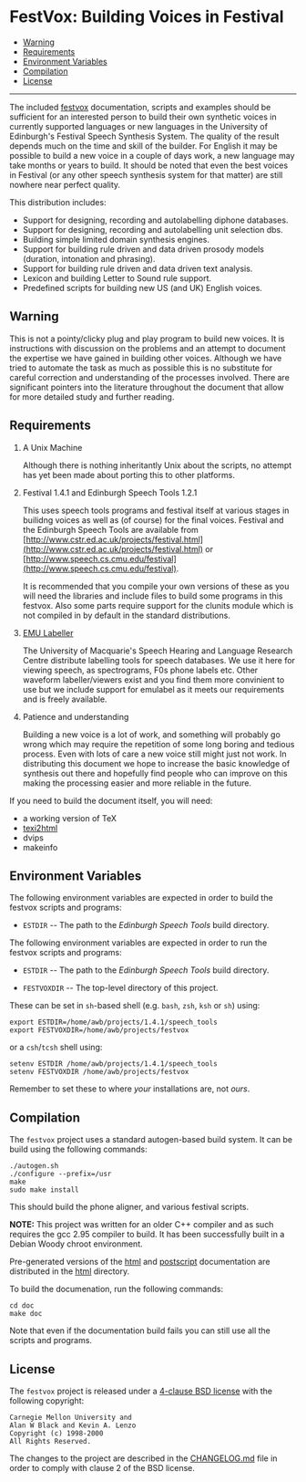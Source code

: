 # FestVox: Building Voices in Festival

- [Warning](#warning)
- [Requirements](#requirements)
- [Environment Variables](#environment-variables)
- [Compilation](#compilation)
- [License](#license)

----------

The included [festvox](http://www.festvox.org) documentation, scripts
and examples should be sufficient for an interested person to build
their own synthetic voices in currently supported languages or new
languages in the University of Edinburgh's Festival Speech Synthesis
System.  The quality of the result depends much on the time and skill
of the builder.  For English it may be possible to build a new voice
in a couple of days work, a new language may take months or years to
build.  It should be noted that even the best voices in Festival (or
any other speech synthesis system for that matter) are still nowhere
near perfect quality.

This distribution includes:

  * Support for designing, recording and autolabelling diphone databases.
  * Support for designing, recording and autolabelling unit selection dbs.
  * Building simple limited domain synthesis engines.
  * Support for building rule driven and data driven prosody models
    (duration, intonation and phrasing).
  * Support for building rule driven and data driven text analysis.
  * Lexicon and building Letter to Sound rule support.
  * Predefined scripts for building new US (and UK) English voices.

## Warning

This is not a pointy/clicky plug and play program to build new voices.
It is instructions with discussion on the problems and an attempt to
document the expertise we have gained in building other voices.
Although we have tried to automate the task as much as possible this
is no substitute for careful correction and understanding of the
processes involved.  There are significant pointers into the
literature throughout the document that allow for more detailed study
and further reading.

## Requirements

1.  A Unix Machine

    Although there is nothing inheritantly Unix about the scripts, no
    attempt has yet been made about porting this to other platforms.

2.  Festival 1.4.1 and Edinburgh Speech Tools 1.2.1

    This uses speech tools programs and festival itself at various
    stages in builidng voices as well as (of course) for the final
    voices.  Festival and the Edinburgh Speech Tools are available from
    [http://www.cstr.ed.ac.uk/projects/festival.html](http://www.cstr.ed.ac.uk/projects/festival.html)
    or
    [http://www.speech.cs.cmu.edu/festival](http://www.speech.cs.cmu.edu/festival).

    It is recommended that you compile your own versions of these
    as you will need the libraries and include files to build some
    programs in this festvox.  Also some parts require support for
    the clunits module which is not compiled in by default in the
    standard distributions.

3.  [EMU Labeller](http://www.shlrc.mq.edu.au/emu/)

    The University of Macquarie's Speech Hearing and Language Research
    Centre distribute labelling tools for speech databases.  We use
    it here for viewing speech, as spectrograms, F0s phone labels etc.
    Other waveform labeller/viewers exist and you find them more convinient
    to use but we include support for emulabel as it meets our requirements
    and is freely available.

4.  Patience and understanding

    Building a new voice is a lot of work, and something will probably
    go wrong which may require the repetition of some long boring and
    tedious process.  Even with lots of care a new voice still might 
    just not work.  In distributing this document we hope to increase the
    basic knowledge of synthesis out there and hopefully find people 
    who can improve on this making the processing easier and more reliable
    in the future.

If you need to build the document itself, you will need:

  * a working version of TeX
  * [texi2html](http://wwwinfo.cern.ch/dis/texi2html/)
  * dvips
  * makeinfo

## Environment Variables

The following environment variables are expected in order to build the
festvox scripts and programs:

  * `ESTDIR` -- The path to the *Edinburgh Speech Tools* build directory.

The following environment variables are expected in order to run the
festvox scripts and programs:

  * `ESTDIR` -- The path to the *Edinburgh Speech Tools* build directory.

  * `FESTVOXDIR` -- The top-level directory of this project.

These can be set in `sh`-based shell (e.g. `bash`, `zsh`, `ksh` or `sh`) using:

    export ESTDIR=/home/awb/projects/1.4.1/speech_tools
    export FESTVOXDIR=/home/awb/projects/festvox

or a `csh`/`tcsh` shell using:

    setenv ESTDIR /home/awb/projects/1.4.1/speech_tools
    setenv FESTVOXDIR /home/awb/projects/festvox

Remember to set these to where *your* installations are, not *ours*.

## Compilation

The `festvox` project uses a standard autogen-based build system. It can
be build using the following commands:

    ./autogen.sh
    ./configure --prefix=/usr
    make
    sudo make install

This should build the phone aligner, and various festival scripts.  

__NOTE:__ This project was written for an older C++ compiler and as such
requires the gcc 2.95 compiler to build. It has been successfully built in
a Debian Woody chroot environment.

Pre-generated versions of the [html](html/index.html) and
[postscript](html/festvox.ps.gz) documentation are distributed in the
[html](html) directory.

To build the documenation, run the following commands:
   
    cd doc
    make doc

Note that even if the documentation build fails you can still use all
the scripts and programs.

## License

The `festvox` project is released under a [4-clause BSD license](COPYING)
with the following copyright:

    Carnegie Mellon University and
    Alan W Black and Kevin A. Lenzo
    Copyright (c) 1998-2000
    All Rights Reserved.

The changes to the project are described in the [CHANGELOG.md](CHANGELOG.md)
file in order to comply with clause 2 of the BSD license.
